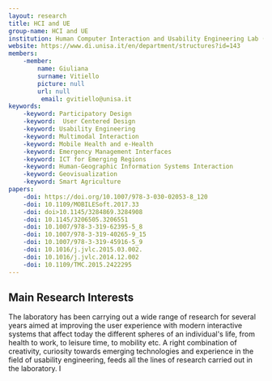 ```yaml
---
layout: research
title: HCI and UE
group-name: HCI and UE
institution: Human Computer Interaction and Usability Engineering Lab (HCI-UsE) - Dipartimento di Informatica - Università di Salerno
website: https://www.di.unisa.it/en/department/structures?id=143
members: 
    -member: 
        name: Giuliana
        surname: Vitiello
        picture: null
        url: null
		 email: gvitiello@unisa.it
keywords: 
    -keyword: Participatory Design
    -keyword:  User Centered Design
    -keyword: Usability Engineering
    -keyword: Multimodal Interaction
    -keyword: Mobile Health and e-Health
    -keyword: Emergency Management Interfaces
    -keyword: ICT for Emerging Regions
    -keyword: Human-Geographic Information Systems Interaction
    -keyword: Geovisualization
    -keyword: Smart Agriculture
papers: 
    -doi: https://doi.org/10.1007/978-3-030-02053-8_120
    -doi: 10.1109/MOBILESoft.2017.33
    -doi: doi>10.1145/3284869.3284908
    -doi: 10.1145/3206505.3206551
    -doi: 10.1007/978-3-319-62395-5_8
    -doi: 10.1007/978-3-319-40265-9_15
    -doi: 10.1007/978-3-319-45916-5_9
    -doi: 10.1016/j.jvlc.2015.03.002. 
    -doi: 10.1016/j.jvlc.2014.12.002
    -doi: 10.1109/TMC.2015.2422295
---
```



## Main Research Interests
The laboratory has been carrying out a wide range of research for several years aimed at improving the user experience with modern interactive systems that affect today the different spheres of an individual's life, from health to work, to leisure time, to mobility etc. A right combination of creativity, curiosity towards emerging technologies and experience in the field of usability engineering, feeds all the lines of research carried out in the laboratory. I

